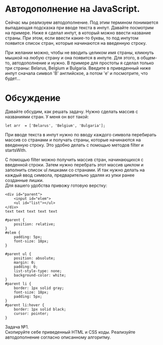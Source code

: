 # Автодополнение на JavaScript.  
  
Сейчас мы реализуем автодополнение. Под этим термином понимается выпадающая подсказка при вводе текста в инпут. Давайте посмотрим на примере. Ниже я сделал инпут, в который можно ввести название страны. При этом, если ввести какие-то буквы, то под инпутом появится список стран, которые начинаются на введенную строку.  
  
При желании можно, чтобы не вводить целиком имя страны, кликнуть мышкой на любую страну и она появится в инпуте. Для этого, в общем-то, автодополнение и нужно. В примере для простоты я сделал только три страны: Belarus, Belgium и Bulgaria. Введите в приведенный ниже инпут сначала символ 'В' английское, а потом 'e' и посмотрите, что будет...  
  
# Обсуждение  
  
Давайте обсудим, как решать задачу. Нужно сделать массив с названиями стран. У меня он вот такой:  
```  
let arr  = ['Belarus', 'Belgium', 'Bulgaria'];  
```  
При вводе текста в инпут нужно по вводу каждого символа перебирать массив со странами и получать страны, которые начинаются на введенную строку. Это удобно делать с помощью методов filter и startsWith.  
  
С помощью filter можно получить массив стран, начинающихся с введенной строки. Затем нужно перебрать этот массив циклом и заполнить список ul лишками со странами. И так нужно делать на каждый ввод символа, предварительно удаляя из улки ранее созданные лишки.  
Для вашего удобства привожу готовую верстку:  
```  
<div id="parent">
	<input id="elem">
	<ul id="list"></ul>
</div>
text text text text text  
  
#parent {
	position: relative;
}
#elem {
	padding: 5px;
	font-size: 18px;
}

#parent ul {
	position: absolute;
	margin: 0;
	padding: 0;
	list-style-type: none;
	background-color: white;
}
#parent li {
	border: 1px solid gray;
	font-size: 18px;
	padding: 5px;
}
#parent li:hover {
	border: 1px solid black;
	cursor: pointer;
}  
```  
Задача №1.  
Скопируйте себе приведенный HTML и CSS коды. Реализуйте автодополнение согласно описанному алгоритму.

